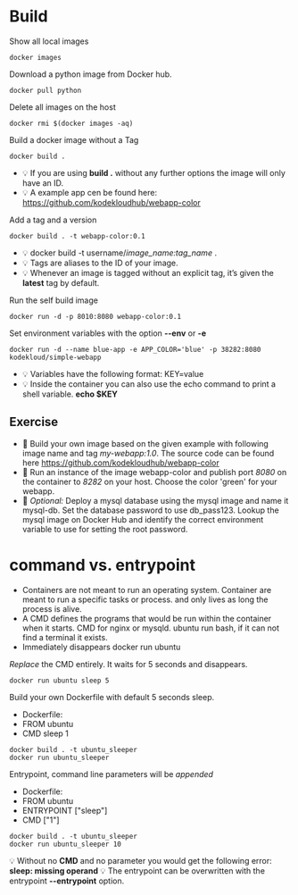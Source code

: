 # Build
Show all local images
```
docker images 
```
Download a python image from Docker hub.
```
docker pull python
```

Delete all images on the host 
```
docker rmi $(docker images -aq)
```
Build a docker image without a Tag
```
docker build .
```
* 💡 If you are using **build .** without any further options the image will only have an ID. 
* 💡 A example app cen be found here: https://github.com/kodekloudhub/webapp-color

Add a tag and a version
```
docker build . -t webapp-color:0.1
```
* 💡 docker build -t username/*image_name:tag_name* . 
* 💡 Tags are aliases to the ID of your image. 
* 💡 Whenever an image is tagged without an explicit tag, it’s given the **latest** tag by default.

Run the self build image
```
docker run -d -p 8010:8080 webapp-color:0.1 
```

Set environment variables with the option **--env** or **-e** 
```
docker run -d --name blue-app -e APP_COLOR='blue' -p 38282:8080 kodekloud/simple-webapp
```
* 💡 Variables have the following format: KEY=value
* 💡 Inside the container you can also use the echo command to print a shell variable. **echo $KEY**

## Exercise
* 📝 Build your own image based on the given example with following image name and tag *my-webapp:1.0*. The source code can be found here https://github.com/kodekloudhub/webapp-color
* 📝  Run an instance of the image webapp-color and publish port *8080* on the container to *8282* on your host. Choose the color 'green' for your webapp.
* 📝 *Optional:* Deploy a mysql database using the mysql image and name it mysql-db. Set the database password to use db_pass123. Lookup the mysql image on Docker Hub and identify the correct environment variable to use for setting the root password.


# command vs. entrypoint 
* Containers are not meant to run an operating system. Container are meant to run a specific tasks or process. and only lives as long the process is alive. 
* A CMD defines the programs that would be run within the container when it starts. CMD for nginx or mysqld. ubuntu run bash, if it can not find a terminal it exists. 
* Immediately disappears 
 docker run ubuntu

*Replace* the CMD entirely. It waits for 5 seconds and disappears. 
```
docker run ubuntu sleep 5
```

Build your own Dockerfile with default 5 seconds sleep. 
* Dockerfile: 
* FROM ubuntu 
* CMD sleep 1
```
docker build . -t ubuntu_sleeper
docker run ubuntu_sleeper
```

Entrypoint, command line parameters will be *appended*
* Dockerfile: 
* FROM ubuntu
* ENTRYPOINT ["sleep"]
* CMD ["1"]
              

```
docker build . -t ubuntu_sleeper
docker run ubuntu_sleeper 10 
```
💡 Without no **CMD** and no parameter you would get the following error: **sleep: missing operand**
💡 The entrypoint can be overwritten with the entrypoint **--entrypoint** option. 